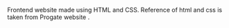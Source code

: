 Frontend website made using HTML and CSS.
Reference of html and css is taken from Progate website .
